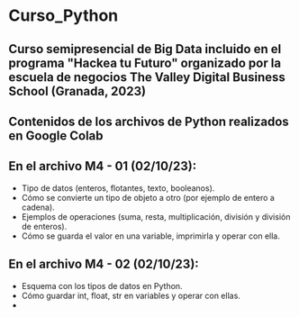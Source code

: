 # Curso_Python

Curso semipresencial de Big Data incluido en el programa "Hackea tu Futuro" organizado por la escuela de negocios The Valley Digital Business School (Granada, 2023)
-

Contenidos de los archivos de Python realizados en Google Colab 
-

En el archivo M4 - 01 (02/10/23):
- 
  - Tipo de datos (enteros, flotantes, texto, booleanos). 
  - Cómo se convierte un tipo de objeto a otro (por ejemplo de entero a cadena).
  - Ejemplos de operaciones (suma, resta, multiplicación, división y división de enteros).
  - Cómo se guarda el valor en una variable, imprimirla y operar con ella.

En el archivo M4 - 02 (02/10/23):
- 
  - Esquema con los tipos de datos en Python.
  - Cómo guardar int, float, str en variables y operar con ellas.
  - 
